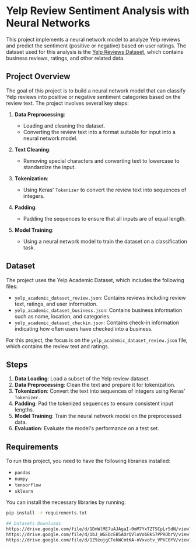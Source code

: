 # Yelp Review Sentiment Analysis with Neural Networks

This project implements a neural network model to analyze Yelp reviews and predict the sentiment (positive or negative) based on user ratings. The dataset used for this analysis is the [Yelp Reviews Dataset](https://www.yelp.com/dataset), which contains business reviews, ratings, and other related data.

## Project Overview

The goal of this project is to build a neural network model that can classify Yelp reviews into positive or negative sentiment categories based on the review text. The project involves several key steps:

1. **Data Preprocessing**: 
   - Loading and cleaning the dataset.
   - Converting the review text into a format suitable for input into a neural network model.
   
2. **Text Cleaning**: 
   - Removing special characters and converting text to lowercase to standardize the input.
   
3. **Tokenization**:
   - Using Keras' `Tokenizer` to convert the review text into sequences of integers.
   
4. **Padding**:
   - Padding the sequences to ensure that all inputs are of equal length.

5. **Model Training**:
   - Using a neural network model to train the dataset on a classification task.

## Dataset

The project uses the Yelp Academic Dataset, which includes the following files:

- `yelp_academic_dataset_review.json`: Contains reviews including review text, ratings, and user information.
- `yelp_academic_dataset_business.json`: Contains business information such as name, location, and categories.
- `yelp_academic_dataset_checkin.json`: Contains check-in information indicating how often users have checked into a business.

For this project, the focus is on the `yelp_academic_dataset_review.json` file, which contains the review text and ratings.

## Steps

1. **Data Loading**: Load a subset of the Yelp review dataset.
2. **Data Preprocessing**: Clean the text and prepare it for tokenization.
3. **Tokenization**: Convert the text into sequences of integers using Keras' `Tokenizer`.
4. **Padding**: Pad the tokenized sequences to ensure consistent input lengths.
5. **Model Training**: Train the neural network model on the preprocessed data.
6. **Evaluation**: Evaluate the model's performance on a test set.

## Requirements

To run this project, you need to have the following libraries installed:

- `pandas`
- `numpy`
- `tensorflow`
- `sklearn`

You can install the necessary libraries by running:

```bash
pip install -r requirements.txt

## Datasets Downloads
https://drive.google.com/file/d/1DnWlME7uAJAgaI-0mM7YxTZTSCpLr5dN/view?usp=drive_link
https://drive.google.com/file/d/1bJ_WGEDcEB5AOrQVloVobBk57PPRObrV/view?usp=drive_link
https://drive.google.com/file/d/1Z9zujgCTekWCmtKA-nVxvotv_VPVC0YV/view?usp=drive_link

